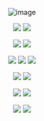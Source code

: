 
<div align=center>

![image](https://user-images.githubusercontent.com/109939415/205808524-fa40e1c0-88da-4b5b-b71e-b9051e0f77ab.png)

<a href="https://code.visualstudio.com" target="_blank"><img src="https://img.shields.io/badge/Visual Studio Code-007ACC?style=for-the-badge&logo=Visual Studio Code&logoColor=white"></a>
<a href="https://colab.research.google.com" target="_blank"><img src="https://img.shields.io/badge/Google Colab-F9AB00?style=for-the-badge&logo=Google Colab&logoColor=white"></a>

<a href="http://python.org" target="_blank"><img src="https://img.shields.io/badge/Python-3776AB?style=for-the-badge&logo=python&logoColor=white"></a>
<a href="https://jupyter.org" target="_blank"><img src="https://img.shields.io/badge/Jupyter-F37626?style=for-the-badge&logo=Jupyter&logoColor=white"></a>

<a href="https://numpy.org" target="_blank"><img src="https://img.shields.io/badge/NumPy-013243?style=for-the-badge&logo=NumPy&logoColor=white"/></a>
<a href="https://pandas.pydata.org" target="_blank"><img src="https://img.shields.io/badge/pandas-150458?style=for-the-badge&logo=pandas&logoColor=white"/></a>
<a href="https://scikit-learn.org" target="_blank"><img src="https://img.shields.io/badge/scikit learn-F7931E?style=for-the-badge&logo=scikit learn&logoColor=white"/></a>

<a href="https://tensorflow.org" target="_blank"><img src="https://img.shields.io/badge/TensorFlow-FF6F00?style=for-the-badge&logo=TensorFlow&logoColor=white"/></a>
<a href="https://keras.io" target="_blank"><img src="https://img.shields.io/badge/Keras-D00000?style=for-the-badge&logo=Keras&logoColor=white"/></a>

<a href="https://code.visualstudio.com" target="_blank"><img src="https://img.shields.io/badge/Looker-4285F4?style=for-the-badge&logo=Looker&logoColor=white"></a>
<a href="https://code.visualstudio.com" target="_blank"><img src="https://img.shields.io/badge/Plotly-3F4F75?style=for-the-badge&logo=Plotly&logoColor=white"></a>

<a href="https://microsoft.com/en-us/microsoft-365/powerpoint" target="_blank"><img src="https://img.shields.io/badge/Microsoft PowerPoint-B7472A?style=for-the-badge&logo=Microsoft PowerPoint&logoColor=white"></a>
<a href="https://microsoft.com/en-us/microsoft-365/word" target="_blank"><img src="https://img.shields.io/badge/Microsoft Word-2B579A?style=for-the-badge&logo=Microsoft Word&logoColor=white"></a>

</div>

